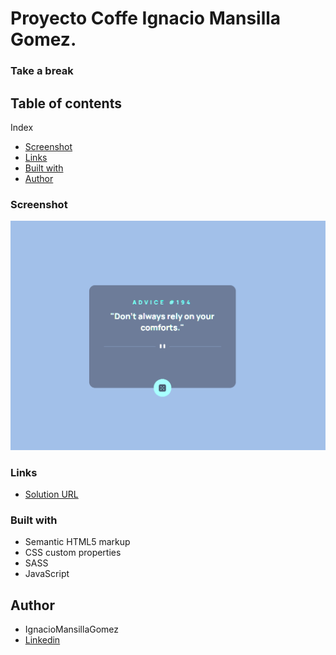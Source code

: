 # Proyecto Coffe Ignacio Mansilla Gomez.

### Take a break

## Table of contents

Index

- [Screenshot](#screenshot)
- [Links](#links)
- [Built with](#built-with)
- [Author](#author)

### Screenshot

![](images/PreviewAdvice.png)

### Links

- [Solution URL](https://ignaciomansillagomez.github.io/Coffe/)

### Built with

- Semantic HTML5 markup
- CSS custom properties
- SASS
- JavaScript

## Author

- IgnacioMansillaGomez
- [Linkedin](https://www.linkedin.com/in/ignacio-mansilla-gomez-3502551a3/)
